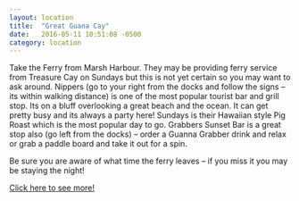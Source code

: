 ```yaml
---
layout: location
title:  "Great Guana Cay"
date:   2016-05-11 10:51:08 -0500
category: location
---
```

Take the Ferry from Marsh Harbour. They may be providing ferry service from Treasure Cay on Sundays but this is not yet certain so you may want to ask around. Nippers (go to your right from the docks and follow the signs – its within walking distance) is one of the most popular tourist bar and grill stop. Its on a bluff overlooking a great beach and the ocean. It can get pretty busy and its always a party here! Sundays is their Hawaiian style Pig Roast which is the most popular day to go. Grabbers Sunset Bar is a great stop also (go left from the docks) – order a Guanna Grabber drink and relax or grab a paddle board and take it out for a spin.

Be sure you are aware of what time the ferry leaves – if you miss it you may be staying the night!

[Click here to see more!][guana-cay]

[guana-cay]: http://www.abacoescape.com/GreatGuanaCay.html
